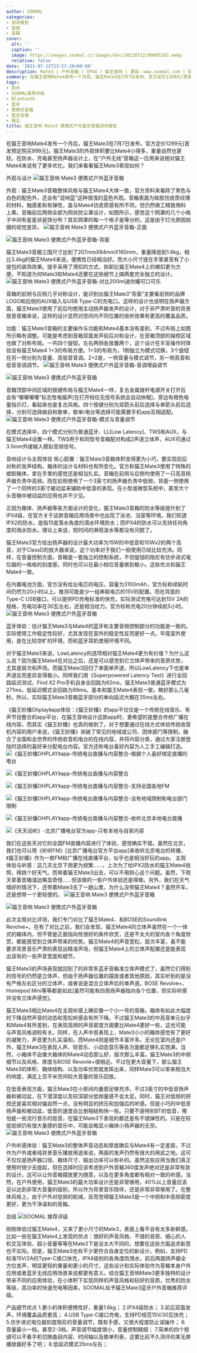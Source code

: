 ```yaml
---
author: SOOMAL
categories:
- 测评报告
- 音频
- 音箱
cover:
  alt: ''
  caption: ''
  image: https://images.soomal.cc/images/doc/20210712/00095192.webp
  relative: false
date: '2021-07-12T23:57:28+08:00'
description: Mate3 | 户外音箱 | IPX4 | 猫王音响 | 源自：www.soomal.com | 版权：原创 |  平均/总评分：08.75/105
summary: 在猫王音响Mate4发布一个月后，猫王Mate3在7月7日发布，官方定价1299元[首发预定购买999元]。猫王Mate3的外观体积要比Mate4小得多，重量自然也更轻。在防水等级，双面发声，Type-C快充等方面也很有特点……
tags:
- 防水
- SOOMAL推荐评级
- Bluetooth
- 蓝牙
- 便携式音箱
- 蓝牙音箱
- 猫王
title: 猫王音响 Mate3 便携式户外蓝牙音箱测评报告
---
```


在猫王音响Mate4发布一个月后，猫王Mate3在7月7日发布，官方定价1299元[首发预定购买999元]。猫王Mate3的外观体积要比Mate4小得多，重量自然也更轻，在防水、充电甚至扬声器设计上，在“户外无线“音箱这一应用来说相对猫王Mate4来说有了更多优化。我们来看看猫王Mate3表现如何？

外观与设计
![猫王音响 Mate3 便携式户外蓝牙音箱](https://images.soomal.cc/images/doc/20210708/00095122.webp)




外观：猫王Mate3音箱整体风格与猫王Mate4大体一致，官方资料来看除了黑色与白色的配色外，还会有“混响蓝”这种很浅的蓝色外观。音箱表面为硅胶仿皮质纹理的材料，触感柔和有弹性，虽与Mate4仿皮质感有所不同，但仍然做工精致用料上乘。音箱前后两侧全部为网状防尘罩设计，如图所示，感觉这个网罩的几个小格子中间有星星状装饰分布？其实网罩的每一个格子是等分的，这是由于灯光原因拍摄的视觉差异。
![猫王音响 Mate3 便携式户外蓝牙音箱-正面](https://images.soomal.cc/images/doc/20210708/00095124_01.webp)




![猫王音响 Mate3 便携式户外蓝牙音箱-背面](https://images.soomal.cc/images/doc/20210708/00095125_01.webp)




猫王Mate3音箱三围尺寸达到了207mmX84mmX160mm，重量降低到1.6kg，相比3.4kg的猫王Mate4来说，便携性已经相当好。而大小尺寸提在手里甚至有了小提包的装饰效果。提手采用了滑扣的方式，拆卸比猫王Mate4上的螺扣更为方便，不知道为何Mate3和Mate4还要在这些细节上搞两套完全独立的设计。
![猫王音响 Mate3 便携式户外蓝牙音箱-对比200ml迷你罐可口可乐](https://images.soomal.cc/images/doc/20210708/00095130.webp)




音箱的前侧与后侧几乎对称设计，能识别出猫王Mate3“背面”主要看前侧的品牌LOGO和后侧的AUX输入与USB Type-C的充电口。这样的设计也说明在扬声器方面，猫王Mate3使用了前后均使用主动扬声器发声的设计，对于非严肃听音的背景放音音箱来说，这样的设计显然对空间内不同位置的收听效果有更高的覆盖品质。

功能：猫王Mate3音箱的主要操作与功能和Mate4基本没有差别，不过布局上如图所示略有调整。可能是考虑到音箱双面发声前后对称设计，在音箱顶部的操控区域也做了对称布局。一共四个旋钮，左右两侧各放置两个，这个设计在半盲操作时体验没有猫王Mate4 1+3的布局方便。1+3的布局为，1侧独立为模式切换，3个旋钮在另一侧分别为音量、高低音音调。2+2是，一侧音量与模式调节，另一侧高音和低音音调调节。
![猫王音响 Mate3 便携式户外蓝牙音箱-音调增益调节](https://images.soomal.cc/images/doc/20210708/00095126_01.webp)




![猫王音响 Mate3 便携式户外蓝牙音箱](https://images.soomal.cc/images/doc/20210708/00095127_01.webp)




音箱顶部中间区域的按键布局与猫王Mate4一样，复古金属拨杆电源开关打开后会有“嘟嘟嘟嘟”标志性电报声[在打开档位无信号系统会自动休眠]，旁边有橙色电量指示灯，看起来也是复古风格。四个按键分别为双箭头前后选择与单箭头前后选择，分别可选择曲目和歌单，歌单/电台等选择可能需要手机app互相适配。
![猫王音响 Mate3 便携式户外蓝牙音箱-模式与音量调节](https://images.soomal.cc/images/doc/20210708/00095128.webp)




在模式选择中，四个模式分别为普通蓝牙、LL[Low Latency]、TWS和AUX，与猫王Mate4设置一样。TWS用于和同型号音箱配对构成2声道立体声，AUX可通过3.5mm外接输入模拟音频信号。

音响设计与主观体验
核心配置：猫王Mate3音箱体积变得更为小巧，要实现前后对称的发声结构，箱体的设计与材料也有所变化。官方称猫王Mate3使用了特殊的塑胶箱体，拿在手里的感觉还是相当扎实。音箱在前侧与后侧均使用了一只高音扬声器负责中高频。而在前侧使用了一个3英寸的扬声器负责中低频，背面一侧使用了一个同样的3英寸被动盆来辅助中低音的表现。在小型或微型系统中，甚至大个头音箱中被动盆的应用也并不少见。

正因为箱体、扬声器等各方面设计的变化，猫王Mate3音箱的防水等级提升到了IPX4级，在官方关于这款音箱应用场景中也出现了泳池、浴室等环境。我们知道IPX2的防水，是指15度落水角度的滴水环境防水；而IPX4的防水可以支持任何角度的溅水防水。理论上来说，短时间的淋雨泼水等都没有问题了。

猫王Mate3官方给出扬声器的设计最大功率为15W的中低音和10Wx2的两个高音，对于ClassD的放大器来说，这个功率对于我们一般使用已经比较充沛。同样，在音量控制方面，音箱是一套独立的控制系统，不但旋钮的阻尼有仿步进式电位器的一格格的刻度感，同时也可以在最小档位音量做到极小。这些优点和猫王Mate4一致。

在内置电池方面，官方没有给出电芯的电压，容量为3100mAh，官方标称续航时间仍然为20小时以上。推测可能是少一组串联电芯的15V的配置。而在背面的Type-C USB接口，可以提供PD充电标准的快充，实际测试充电可达到15V 2A的规格，充电功率在30瓦左右，还是相当给力。官方标称充电20分钟续航5小时。
![猫王音响 Mate3 便携式户外蓝牙音箱](https://images.soomal.cc/images/doc/20210708/00095129.webp)




蓝牙体验：估计猫王Mate3与Mate4的蓝牙和主要音频控制部分的功能是一致的。实际使用工作稳定性较好，尤其发现在室外的稳定性反而更好一点。毕竟室外使用，是在比较空旷的环境，而和蓝牙耳机使用环境不同。

对于猫王Mate3来说，LowLatency的选项相对猫王Mate4更为有价值？为什么这么说？因为猫王Mate4在对比之后，还是可以感觉到它立体声带来的音质优势，尤其是层次和声场。而猫王Mate3回归了单面单声道，所以LowLatency下也是单声道反而差异变得极小。同样我们用《Superpowered Latency Test》进行全回路延迟测试，Find X2 Pro手机自身全回路为62ms，猫王Mate3普通蓝牙模式为271ms，低延迟模式全回路为99ms。基本和猫王Mate4表现一致，略好那么几毫秒。所以，实际猫王Mate3音箱蓝牙部分的单向延迟大概在35ms左右。

《猫王妙播Ohplay》app体验：《猫王妙播》的app不仅仅是一个传统在线音乐、有声节目整合的app平台，在猫王音响设计这款app时，更希望的是整合传统广播在线内容，而其实《猫王妙播》也真的做到了。对于想要通过在线方式体验传统收音机内容的用户来说，《猫王妙播》突破了常见的地域或公司、团体部门等限制，融合了全国和全世界的传统收音机电台的在线内容，并将内容分类，通过大家注册登陆时选择的喜好来分配电台内容。官方还称电台喜好内容为人工手工编辑打造。
![《猫王妙播OHPLAY》app-传统电台直播与内容整合-根据个人喜好绑定直播的电台](https://images.soomal.cc/images/doc/20210712/00095186_01.webp)




![《猫王妙播OHPLAY》app-传统电台直播与内容整合](https://images.soomal.cc/images/doc/20210712/00095190_01.webp)




![《猫王妙播OHPLAY》app-传统电台直播与内容整合-支持全国各地FM](https://images.soomal.cc/images/doc/20210712/00095187_01.webp)




![《猫王妙播OHPLAY》app-传统电台直播与内容整合-没有地域限制和电台部门限制](https://images.soomal.cc/images/doc/20210712/00095188_01.webp)




![《猫王妙播OHPLAY》app-传统电台直播与内容整合-收听北京本地电台直播](https://images.soomal.cc/images/doc/20210712/00095189_01.webp)




![《天天动听》-北京广播电台官方app-只有本地与自家内容](https://images.soomal.cc/images/doc/20210712/00095191_01.webp)




我们在这些天对它的全国FM直播内容进行了体验，感觉确实不错。虽然在北京，我们也可以用《听听FM》[北京广播电台官方平台app]来收听北京电台的转播，《猫王妙播》作为一款FM和广播在线直播平台，似乎也是相当好玩的app。
主观体验与听感：这几天北京下雨更为频繁……，上次为了给IPX2防水的猫王Mate4拍照，得挑个好天气。而带着猫王Mate3出去，可以不用担心这个问题。虽然，下雨天拿着音箱溜达略显奇怪……但该做的一些户外体验还是得做。另外，我们在天气晴好的情况下，还带着Mate3去了一趟山里。为什么没带猫王Mate4？虽然开车，还是想带一个更轻便的。
![猫王音响 Mate3 便携式户外蓝牙音箱](https://images.soomal.cc/images/doc/20210708/00095131_01.webp)




![猫王音响 Mate3 便携式户外蓝牙音箱](https://images.soomal.cc/images/doc/20210708/00095133_01.webp)




此次主观对比评测，我们专门对比了猫王Mate4、和BOSE的Soundlink Revolve+。在有了对比之后，我们会发现，猫王Mate4的立体声虽然在一个一体式的箱体内，但不管是正面指向性很好的条件欣赏，还是不太大的室内各个角度欣赏，都能感受到立体声带来的优势。猫王Mate4的声音宽松，层次丰富，虽不能要求背景音乐严肃的表现出精准声场，但猫王Mate4上的立体声配置还是能表现出该有的一些声音宽度和细节。

猫王Mate3的声场表现就回到了的非常多蓝牙音箱准立体声模式了，虽然它们得到的信号的仍然是立体声，但由于扬声器位置的摆放或者其他原因，其实听到的是没有严格左右区分的立体声，或者说是混合立体声后的单声道。BOSE Revolve+、Homepod Mini等等都是如此[虽然可能有四周扬声器指向各个位置，但实际听感并没有立体声感觉]。

猫王Mate3相比Mate4在主观听感上确实像一个小一号的音箱，箱体有如此大幅度的下降自然声音的动态和宽松听感会有所下降。不过猫王Mate3的中高音单元似乎和Mate4有所差别，在表现高频的声音密度方面要比Mate4更好一些，这也可能与声音风格调校有关。同样，在人声中音表现上，Mate3小小的箱体感觉有了更好的凝聚力，声音更为扎实温和，而Mate4则是细节丰富许多。无论在室内还是户外，猫王Mate3在表现人声、轻音乐、小动态音乐等各方面都足够扎实饱满，当然，小箱体不会像大箱体的Mate4动态那么好，层次那么丰富。猫王Mate3的中频细节以及风格、厚度与BOSE Revovle+很相近。不过在更大音量下，那么猫王Mate3的体积、箱体结构、以及功率优势就发挥出来，同样Mate3可以带来相当大的响度，满足上百平米空间较大音量的音乐回放。

在低音表现方面，猫王Mate3在小房间内量感足够充沛，不过3英寸的中低音扬声器和被动盆，在下潜深度以及较深部分低频量感不会太足。同时，猫王对低频的把控还是喜欢相对偏自然一点，没有明显的挤压和加强后的听感。但是小巧的中低音扬声器和被动盆，低音的速度会比倒相结构快一些。只要不是特别BT的低音，哪怕是一些流行音乐的低音，在猫王Mate3下表现的都还是有不错弹性的。只是在较低低频仍有很大量感的音乐中，可能会略显小箱体小扬声器的无奈。
![猫王音响 Mate3 便携式户外蓝牙音箱](https://images.soomal.cc/images/doc/20210708/00095134.webp)




户外听感体验：猫王Mate3的整体声音动态和厚度确实与Mate4有一定差距，不过作为户外或者纯背景音乐播放用途来说，两面的发声仍然有很大的用武之地。这可不仅仅是扬声器口径、箱体尺寸、输出功率可以弥补的。虽然这些应用当我们真正使用时很少去提起，但在选择时应该考虑到户外音箱360度发声绝对还是非常有效的设计。这可以让你音箱摆放更为随意，以及在更多角度都有相对一致的听感。当然，在户外使用，猫王Mate3的最大功率设计还是非常够用，40%以上音量应该足以达到非常大音量的级别，所以作为背景音乐陪伴，还是非常非常够用了。在整体风格上，由于户外对低频的削减，反而觉得猫王Mate3是一个中频和中高频密度更好，更为干净温和的音箱。

总结
![SOOMAL 推荐评级](https://images.soomal.cc/images/doc/20210514/00094238.webp)




刚刚体验过猫王Mate4，又来了更小尺寸的Mate3，表面上看不会有太多新鲜感。比如一些在猫王Mate4上发现的优点：很好的声音风格、不错的音质、细心的人机交互体验、超小音量等等在Mate3下是没太大不同的，想要在这些方面追求新意也不实际。但是，猫王Mate3也有不少更符合自身定位的新设计。例如，支持PD标准15V/2A的Type-C接口快充，IPX4级别的各角度防溅水，前后两面扬声器全方位发声，明显更轻的重量和更小的尺寸。这些设计和实际体验作为音箱本身户外应用或者蓝牙无线应用场景来说都更有意义。综合猫王音响Mate3更多独特的设计带来不同的应用体验，在小体积下实现同样的声音风格和较好的音质，优秀的防水等级，高功率的快速充电等因素，SOOMAL给予猫王Mate3蓝牙户外音箱推荐评级。

产品细节优点
1.更小的体积便携性好，重量1.6kg；
2.IPX4级防水；
3.前后双面发声，环境覆盖品质更高；
4.USB Type-C接口充电，支持PD规范15V/30瓦快充；
5.仿步进式电位器刻度阻尼的音量调节，既有手感，又很大程度防止误操作；
6.音量最小一档，甚至2-3档，声音调节幅度很小，音量控制精细；
7.简单的四个按键可以不看手机切换曲目内容、时间轴以及歌单列表，这要比前不久测评的某无屏播放器好多了吧；
8.低延迟模式35ms左右；